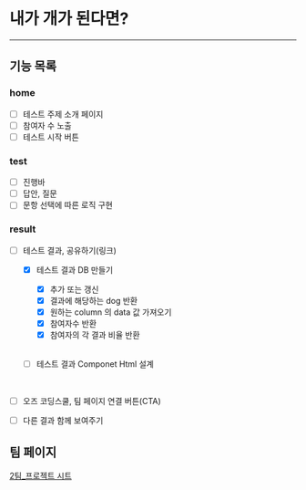 # 내가 개가 된다면?

---

## 기능 목록

### home

- [ ] 테스트 주제 소개 페이지
- [ ] 참여자 수 노출
- [ ] 테스트 시작 버튼

### test

- [ ] 진행바
- [ ] 답안, 질문
- [ ] 문항 선택에 따른 로직 구현

### result

- [ ] 테스트 결과, 공유하기(링크)

  - [x] 테스트 결과 DB 만들기

    - [x] 추가 또는 갱신
    - [x] 결과에 해당하는 dog 반환
    - [x] 원하는 column 의 data 값 가져오기
    - [x] 참여자수 반환
    - [x] 참여자의 각 결과 비율 반환
          <br><br>

  - [ ] 테스트 결과 Componet Html 설계

  <br>

- [ ] 오즈 코딩스쿨, 팀 페이지 연결 버튼(CTA)
- [ ] 다른 결과 함께 보여주기

## 팀 페이지

[2팀\_프로젝트 시트](https://legend-palm-1f1.notion.site/2-_-cce963197d034ae5b0ab4a1bd3530365)
